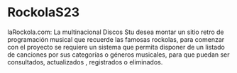 # RockolaS23
laRockola.com: La multinacional Discos Stu desea montar un sitio retro de programación musical que recuerde las famosas rockolas, para comenzar con el proyecto se requiere un sistema que permita  disponer de un listado de canciones por sus categorías o géneros musicales, para que puedan ser consultados, actualizados , registrados o eliminados.
